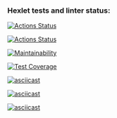 ### Hexlet tests and linter status:
[![Actions Status](https://github.com/LiliyaSamigullina/python-project-lvl2/workflows/hexlet-check/badge.svg)](https://github.com/LiliyaSamigullina/python-project-lvl2/actions)

[![Actions Status](https://github.com/LiliyaSamigullina/python-project-lvl2/workflows/run-linter/badge.svg)](https://github.com/LiliyaSamigullina/python-project-lvl2/actions)

[![Maintainability](https://api.codeclimate.com/v1/badges/db641a0f83efa59e1224/maintainability)](https://codeclimate.com/github/LiliyaSamigullina/python-project-lvl2/maintainability)

[![Test Coverage](https://api.codeclimate.com/v1/badges/db641a0f83efa59e1224/test_coverage)](https://codeclimate.com/github/LiliyaSamigullina/python-project-lvl2/test_coverage)

[![asciicast](https://asciinema.org/a/6610YBVnISMqvqhLdNBE7141L.svg)](https://asciinema.org/a/6610YBVnISMqvqhLdNBE7141L)

[![asciicast](https://asciinema.org/a/Y8osiuNCdztx6ogXb6tUKeCF7.svg)](https://asciinema.org/a/Y8osiuNCdztx6ogXb6tUKeCF7)

[![asciicast](https://asciinema.org/a/WhvTMEsE0XZOCJ1pz6Zw80xfb.svg)](https://asciinema.org/a/WhvTMEsE0XZOCJ1pz6Zw80xfb)
